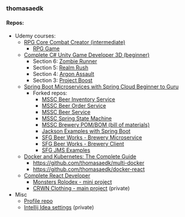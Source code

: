 ### thomasaedk

#### Repos:

- Udemy courses:
  - [RPG Core Combat Creator (intermediate)](https://relxlearning.udemy.com/course/unityrpg/)
    - [RPG Game](https://github.com/thomasaedk/unity-rpg)
  - [Complete C# Unity Game Developer 3D (beginner)](https://relxlearning.udemy.com/course/unitycourse2/)
    - Section 6: [Zombie Runner](https://github.com/thomasaedk/unity-zombie-runner)
    - Section 5: [Realm Rush](https://github.com/thomasaedk/unity-realm-rush)
    - Section 4: [Argon Assault](https://github.com/thomasaedk/argon-assault)
    - Section 3: [Project Boost](https://github.com/thomasaedk/project-boost)
  - [Spring Boot Microservices with Spring Cloud Beginner to Guru](https://relxlearning.udemy.com/course/spring-boot-microservices-with-spring-cloud-beginner-to-guru/)
    - Forked repos:
      - [MSSC Beer Inventory Service](https://github.com/thomasaedk/mssc-beer-inventory-service)
      - [MSSC Beer Order Service](https://github.com/thomasaedk/mssc-beer-order-service)
      - [MSSC Beer Service](https://github.com/thomasaedk/mssc-beer-service)
      - [MSSC Spring State Machine](https://github.com/thomasaedk/mssc-ssm)
      - [MSSC Brewery POM/BOM (bill of materials)](https://github.com/thomasaedk/mssc-brewery-bom)
      - [Jackson Examples with Spring Boot](https://github.com/thomasaedk/mssc-jackson-examples)
      - [SFG Beer Works - Brewery Microservice](https://github.com/thomasaedk/mssc-brewery)
      - [SFG Beer Works - Brewery Client](https://github.com/thomasaedk/mssc-brewery-client)
      - [SFG JMS Examples](https://github.com/thomasaedk/sfg-jms)
  - [Docker and Kubernetes: The Complete Guide](https://relxlearning.udemy.com/course/docker-and-kubernetes-the-complete-guide/)
    - https://github.com/thomasaedk/multi-docker
    - https://github.com/thomasaedk/docker-react
  - [Complete React Developer](https://relxlearning.udemy.com/course/complete-react-developer-zero-to-mastery/)
    - [Monsters Rolodex - mini project](https://github.com/thomasaedk/udemy-react-monsters-rolodex)
    - [CRWN Clothing - main project](https://github.com/thomasaedk/crwn-clothing) (private)
- Misc
  - [Profile repo](https://github.com/thomasaedk/thomasaedk)
  - [Intellij Idea settings](https://github.com/thomasaedk/intellij-idea-settings) (private)
